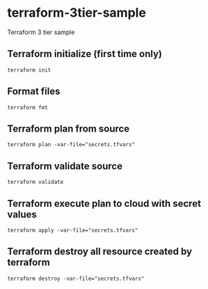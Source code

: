 # terraform-3tier-sample
Terraform 3 tier sample

## Terraform initialize (first time only)
`terraform init`

## Format files
`terraform fmt`

## Terraform plan from source
`terraform plan -var-file="secrets.tfvars"`

## Terraform validate source
`terraform validate`

## Terraform execute plan to cloud with secret values
`terraform apply -var-file="secrets.tfvars"`

## Terraform destroy all resource created by terraform
`terraform destroy -var-file="secrets.tfvars"`
